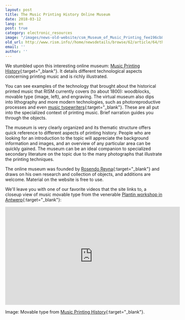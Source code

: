 ```yaml
---
layout: post
title: The Music Printing History Online Museum
date: 2018-03-12
lang: en
post: true
category: electronic_resources
image: "/images/news-old-website/csm_Museum_of_Music_Printing_fee196cb8b.jpg"
old_url: http://www.rism.info//home/newsdetails/browse/62/article/64/the-music-printing-history-online-museum.html
email: ''
author: ''
---
```



We stumbled upon this interesting online museum: [Music Printing History](http://www.musicprintinghistory.org/){:target="_blank"}. It details different technological aspects concerning printing music and is richly illustrated.

You can see examples of the technology that brought about the historical printed music that RISM currently covers (to about 1800): woodblocks, movable type (image, left), and engraving. The virtual museum also dips into lithography and more modern technologies, such as photoreproductive processes and even [music typewriters](http://www.musicprintinghistory.org/music-typewriters){:target="_blank"}. These are all put into the specialized context of printing music. Brief narration guides you through the objects.

The museum is very clearly organized and its thematic structure offers quick reference to different aspects of printing history. People who are looking for an introduction to the topic will appreciate the background information and images, and an overview of any particular area can be quickly gained. The museum can be an ideal companion to specialized secondary literature on the topic due to the many photographs that illustrate the printing techniques.

The online museum was founded by [Rosendo Reyna](http://www.musicprintinghistory.org/about){:target="_blank"} and draws on his own research and collection of objects, and additions are welcome. Material on the website is free to use.

We'll leave you with one of our favorite videos that the site links to, a closeup view of music movable type from the venerable [Plantin workshop in Antwerp](https://opac.rism.info/search?View=rism&q=Plantin&Language=en){:target="_blank"}:

<iframe width="560" height="315" src="https://www.youtube.com/embed/3n0s7nsdsrk" frameborder="0" allow="autoplay; encrypted-media" allowfullscreen></iframe>


Image: Movable type from [Music Printing History](http://www.musicprintinghistory.org/music-type/making-music-type){:target="_blank"}.

<script type="text/javascript">var switchTo5x=true;</script><script type="text/javascript" src="http://w.sharethis.com/button/buttons.js"></script><script type="text/javascript">stLight.options({publisher: "9b601438-1ce1-49d8-bfd7-9cff5df54c17", doNotHash: false, doNotCopy: false, hashAddressBar: false});</script>




